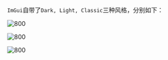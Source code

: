 `ImGui`自带了`Dark, Light, Classic`三种风格，分别如下：

![800](https://pic-1315225359.cos.ap-shanghai.myqcloud.com/20240301161103.png)

![800](https://pic-1315225359.cos.ap-shanghai.myqcloud.com/20240301161145.png)

![800](https://pic-1315225359.cos.ap-shanghai.myqcloud.com/20240301161434.png)
